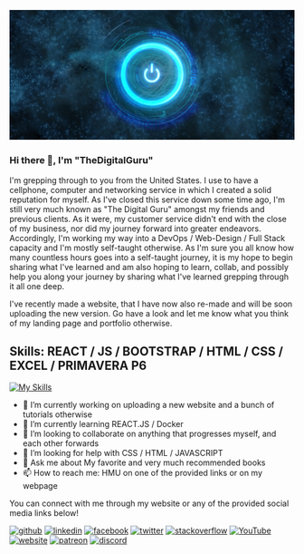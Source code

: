 ![Designing, Developing, and soon to be sharing Tutorials, Videos, &  Other Resources](https://github.com/TheDigitalGuru/TheDigitalGuru/blob/main/DigiGuruLogoBanner.jpg)

### Hi there 👋, I'm "TheDigitalGuru"
I'm grepping through to you from the United States. I use to have a cellphone, computer and networking service in which I created a solid reputation for myself. As I've closed this service down some time ago, I'm still very much known as "The Digital Guru" amongst my friends and previous clients. As it were, my customer service didn't end with the close of my business, nor did my journey forward into greater endeavors. Accordingly, I'm working my way into a DevOps / Web-Design / Full Stack capacity and I'm mostly self-taught otherwise. As I'm sure you all know how many countless hours goes into a self-taught journey, it is my hope to begin sharing what I've learned and am also hoping to learn, collab, and possibly help you along your journey by sharing what I've learned grepping through it all one deep. 

I've recently made a website, that I have now also re-made and will be soon uploading the new version. 
Go have a look and let me know what you think of my landing page and portfolio otherwise.

## Skills: REACT / JS / BOOTSTRAP / HTML / CSS / EXCEL / PRIMAVERA P6
[![My Skills](https://skills.thijs.gg/icons?i=js,html,css,wasm)](https://skills.thijs.gg)

- 🔭 I’m currently working on uploading a new website and a bunch of tutorials otherwise 
- 🌱 I’m currently learning REACT.JS / Docker 
- 👯 I’m looking to collaborate on anything that progresses myself, and each other forwards 
- 🤔 I’m looking for help with CSS / HTML / JAVASCRIPT 
- 💬 Ask me about My favorite and very much recommended books 
- 📫 How to reach me: HMU on one of the provided links or on my webpage 


You can connect with me through my website or any of the provided social media links below!

[<img src='https://cdn.jsdelivr.net/npm/simple-icons@3.0.1/icons/github.svg' alt='github' height='40'>](https://github.com/TheDigitalGuru)  [<img src='https://cdn.jsdelivr.net/npm/simple-icons@3.0.1/icons/linkedin.svg' alt='linkedin' height='40'>](https://www.linkedin.com/in/thedigitalgurutech/)  [<img src='https://cdn.jsdelivr.net/npm/simple-icons@3.0.1/icons/facebook.svg' alt='facebook' height='40'>](https://www.facebook.com/TheDigitalGuru337)  [<img src='https://cdn.jsdelivr.net/npm/simple-icons@3.0.1/icons/twitter.svg' alt='twitter' height='40'>](https://twitter.com/DigitalGuruTech)  [<img src='https://cdn.jsdelivr.net/npm/simple-icons@3.0.1/icons/stackoverflow.svg' alt='stackoverflow' height='40'>](https://stackoverflow.com/users/21802037/the-digital-guru)  [<img src='https://cdn.jsdelivr.net/npm/simple-icons@3.0.1/icons/youtube.svg' alt='YouTube' height='40'>](https://www.youtube.com/channel/@thedigitalgurutech)  [<img src='https://cdn.jsdelivr.net/npm/simple-icons@3.0.1/icons/icloud.svg' alt='website' height='40'>](http://www.thedigitalguru.tech)  [<img src='https://cdn.jsdelivr.net/npm/simple-icons@3.0.1/icons/patreon.svg' alt='patreon' height='40'>](https://patreon.com/TheDigitalGuru)  [<img src='https://cdn.jsdelivr.net/npm/simple-icons@3.0.1/icons/discord.svg' alt='discord' height='40'>](https://discordapp.com/users/888658178550677545)  

